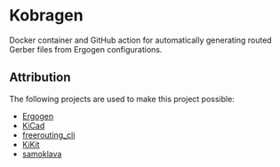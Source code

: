 # Kobragen
Docker container and GitHub action for automatically generating routed Gerber files from Ergogen configurations.

## Attribution
The following projects are used to make this project possible:
- [Ergogen](https://github.com/ergogen/ergogen)
- [KiCad](https://gitlab.com/kicad/code/kicad)
- [freerouting_cli](http://repo.hu/projects/freerouting_cli/)
- [KiKit](https://github.com/yaqwsx/KiKit)
- [samoklava](https://github.com/soundmonster/samoklava)
